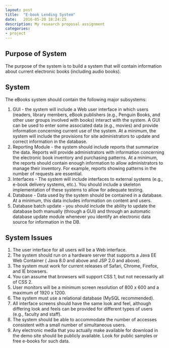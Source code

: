 ```yaml
---
layout: post
title:  "E-book Lending System"
date:   2016-05-20 18:24:25
description: My research proposal assignment
categories:
- project
---
```


## Purpose of System
The purpose of the system is to build a system that will contain information about current electronic books (including audio books).

## System
The eBooks system should contain the following major subsystems:

1. GUI - the system will include a Web user interface in which users (readers, library members, eBook publishers (e.g., Penguin Books, and other user groups involved with books) interact with the system. A GUI can be used to enter some associated data (e.g., movies) and provide information concerning current use of the system. At a minimum, the system will include the provisions for site administrators to update and correct information in the database.
2. Reporting Module - the system should include reports that summarize the data. Reports will provide administrators with information concerning the electronic book inventory and purchasing patterns. At a minimum, the reports should contain enough information to allow administrators to manage their inventory. For example, reports showing patterns in the number of requests are essential.
3. Interfaces - The system will include interfaces to external systems (e.g., e-book delivery systems, etc.). You should include a skeleton implementation of these systems to allow for adequate testing.
4. Database - Data used by the system should be contained in a database. At a minimum, this data includes information on content and users.
5. Database batch update - you should include the ability to update the database both manually (through a GUI) and through an automatic database update module whenever you identify an electronic data source for information in the DB.

## System Issues
1. The user interface for all users will be a Web interface.
2. The system should run on a hardware server that supports a Java EE Web Container ( Java 8.0 and above and JSP 2.0 and above).
3. The system must work for current releases of Safari, Chrome, Firefox, and IE browsers.
4. You can assume that browsers will support CSS 1, but not necessarily all of CSS 2.
5. User monitors will be a minimum screen resolution of 800 x 600 and a maximum of 1920 x 1200.
6. The system must use a relational database (MySQL recommended).
7. All interface screens should have the same look and feel, although differing look and feels can be provided for different types of users (e.g., faculty and staff).
8. The system should be able to accommodate the number of accesses consistent with a small number of simultaneous users.
9. Any electronic media that you actually make available for download in the demo site should be publicly available. Look for public samples or free e-books for such data.
